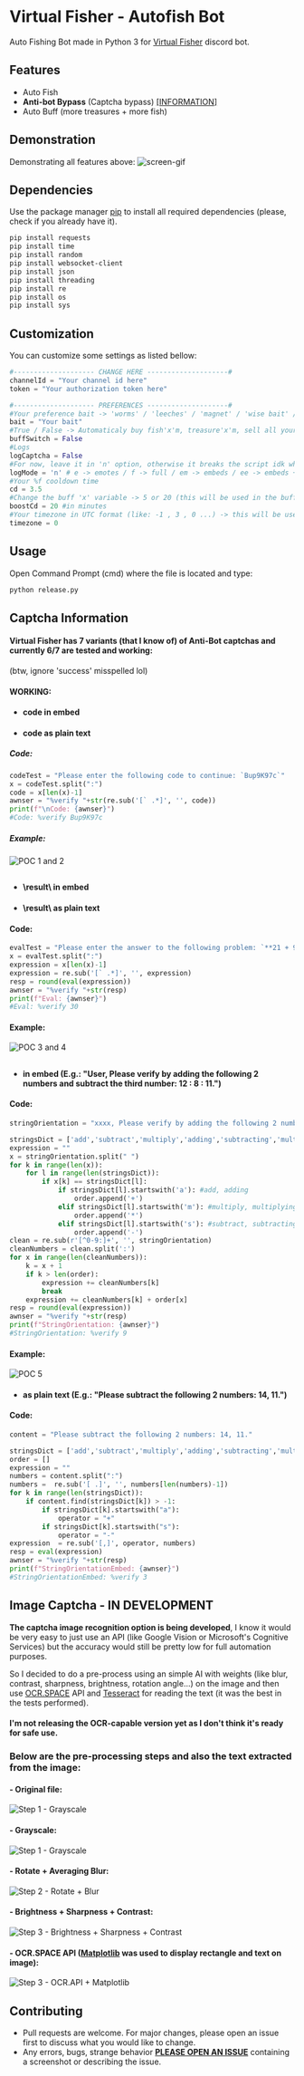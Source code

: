 # Virtual Fisher - Autofish Bot

Auto Fishing Bot made in Python 3 for [Virtual Fisher](https://virtualfisher.com/) discord bot.

## Features
- Auto Fish 
- **Anti-bot Bypass** (Captcha bypass) [[INFORMATION]](https://github.com/thejoabo/virtualfisher-bot#captcha-information)
- Auto Buff (more treasures + more fish)

## Demonstration
Demonstrating all features above: 
![screen-gif](./demonstration.gif)

## Dependencies

Use the package manager [pip](https://pip.pypa.io/en/stable/) to install all required dependencies (please, check if you already have it).

```bash
pip install requests
pip install time
pip install random
pip install websocket-client
pip install json
pip install threading
pip install re
pip install os
pip install sys
```
## Customization
You can customize some settings as listed bellow:
```python
#-------------------- CHANGE HERE --------------------#
channelId = "Your channel id here"
token = "Your authorization token here"

#-------------------- PREFERENCES --------------------#
#Your preference bait -> 'worms' / 'leeches' / 'magnet' / 'wise bait' / 'fish' / 'artifact magnet' / 'magic bait'
bait = "Your bait"
#True / False -> Automaticaly buy fish'x'm, treasure'x'm, sell all your inventory and rebuy baits
buffSwitch = False
#Logs
logCaptcha = False
#For now, leave it in 'n' option, otherwise it breaks the script idk why yet
logMode = 'n' # e -> emotes / f -> full / em -> embeds / ee -> embeds + emotes / n -> don't log
#Your %f cooldown time
cd = 3.5 
#Change the buff 'x' variable -> 5 or 20 (this will be used in the buff autobuy)
boostCd = 20 #in minutes
#Your timezone in UTC format (like: -1 , 3 , 0 ...) -> this will be used to properly display message timestamps 
timezone = 0
```

## Usage
Open Command Prompt (cmd) where the file is located and type:
```bash
python release.py
```
## Captcha Information
#### Virtual Fisher has 7 variants (that I know of) of Anti-Bot captchas and currently 6/7 are tested and working:
(btw, ignore 'success' misspelled lol)
#### WORKING:

- #### **code in embed** 
- #### **code as plain text** 

##### Code: 
```python
codeTest = "Please enter the following code to continue: `Bup9K97c`"
x = codeTest.split(":")
code = x[len(x)-1]
awnser = "%verify "+str(re.sub('[` .*]', '', code))
print(f"\nCode: {awnser}")
#Code: %verify Bup9K97c
```

##### Example:
![POC 1 and 2](https://i.imgur.com/hW1tyu9.png)

##

- #### **\result\ in embed** 
- #### **\result\ as plain text** 

#### Code:
```python
evalTest = "Please enter the answer to the following problem: `**21 + 9**`."
x = evalTest.split(":")
expression = x[len(x)-1]
expression = re.sub('[` .*]', '', expression)
resp = round(eval(expression))
awnser = "%verify "+str(resp)
print(f"Eval: {awnser}")
#Eval: %verify 30
```
#### Example:
![POC 3 and 4](https://i.imgur.com/OsmO0q2.png)

##

- #### **<stringOrientation> in embed** (E.g.: "User, Please verify by adding the following 2 numbers and subtract the third number: 12 : 8 : 11.")
#### Code:
```python
stringOrientation = "xxxx, Please verify by adding the following 2 numbers and subtract the third number: 12 : 8 : 11."

stringsDict = ['add','subtract','multiply','adding','subtracting','multiplying']
expression = ""
x = stringOrientation.split(" ")
for k in range(len(x)):
    for l in range(len(stringsDict)):
        if x[k] == stringsDict[l]:
            if stringsDict[l].startswith('a'): #add, adding
                order.append('+')
            elif stringsDict[l].startswith('m'): #multiply, multiplying
                order.append('*')
            elif stringsDict[l].startswith('s'): #subtract, subtracting
                order.append('-')
clean = re.sub(r'[^0-9:]+', '', stringOrientation) 
cleanNumbers = clean.split(':')
for x in range(len(cleanNumbers)):
    k = x + 1
    if k > len(order):
        expression += cleanNumbers[k] 
        break
    expression += cleanNumbers[k] + order[x] 
resp = round(eval(expression))
awnser = "%verify "+str(resp)
print(f"StringOrientation: {awnser}")
#StringOrientation: %verify 9
```
#### Example:
![POC 5](https://i.imgur.com/9kV2xvv.png)

- #### **<stringOrientation> as plain text** (E.g.: "Please subtract the following 2 numbers: 14, 11.")

#### Code:
```python
content = "Please subtract the following 2 numbers: 14, 11."

stringsDict = ['add','subtract','multiply','adding','subtracting','multiplying']
order = []
expression = ""
numbers = content.split(":")
numbers =  re.sub('[ .]', '', numbers[len(numbers)-1])
for k in range(len(stringsDict)):
    if content.find(stringsDict[k]) > -1:
        if stringsDict[k].startswith("a"):
            operator = "+"
        if stringsDict[k].startswith("s"):
            operator = "-"
expression  = re.sub('[,]', operator, numbers)
resp = eval(expression)
awnser = "%verify "+str(resp)
print(f"StringOrientationEmbed: {awnser}")
#StringOrientationEmbed: %verify 3
```
##
## Image Captcha - IN DEVELOPMENT
**The captcha image recognition option is being developed**, I know it would be very easy to just use an API (like Google Vision or Microsoft's Cognitive Services) but the accuracy would still be pretty low for full automation purposes.

So I decided to do a pre-process using an simple AI with weights (like blur, contrast, sharpness, brightness, rotation angle...) on the image and then use [OCR.SPACE](https://ocr.space/) API and [Tesseract](https://pypi.org/project/pytesseract/) for reading the text (it was the best in the tests performed).

#### I'm not releasing the OCR-capable version yet as I don't think it's ready for safe use.

### Below are the pre-processing steps and also the text extracted from the image:
#### - Original file:
![Step 1 - Grayscale](https://i.imgur.com/RehLvf2.png)
#### - Grayscale:
![Step 1 - Grayscale](https://i.imgur.com/Jgth8kT.png)
#### - Rotate + Averaging Blur:
![Step 2 - Rotate + Blur](https://i.imgur.com/iphouUC.png)
#### - Brightness + Sharpness + Contrast:
![Step 3 - Brightness + Sharpness + Contrast](https://i.imgur.com/Jjs001D.png)
#### - OCR.SPACE API ([Matplotlib](https://matplotlib.org/) was used to display rectangle and text on image):
![Step 3 - OCR.API + Matplotlib](https://i.imgur.com/FTPwGh9.png)


## Contributing
- Pull requests are welcome. For major changes, please open an issue first to discuss what you would like to change.
- Any errors, bugs, strange behavior **[PLEASE OPEN AN ISSUE](https://github.com/thejoabo/virtualfisher-bot/issues/new)** containing a screenshot or describing the issue.

